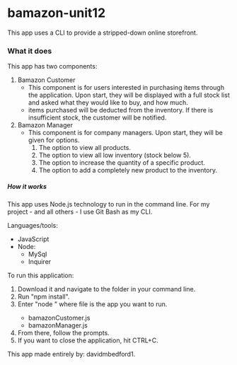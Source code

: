 # bamazon-unit12
This app uses a CLI to provide a stripped-down online storefront. 

### What it does
This app has two components:
1. Bamazon Customer
   * This component is for users interested in purchasing items through the application. Upon start, they will be displayed with a full stock list and asked what they would like to buy, and how much.
   * items purchased will be deducted from the inventory. If there is insufficient stock, the customer will be notified.
2. Bamazon Manager
   * This component is for company managers. Upon start, they will be given for options.
     1. The option to view all products.
     2. The option to view all low inventory (stock below 5).
     3. The option to increase the quantity of a specific product.
     4. The option to add a completely new product to the inventory.
  
##### How it works
This app uses Node.js technology to run in the command line. For my project - and all others - I use Git Bash as my CLI.

Languages/tools:
   * JavaScript
   * Node:
     * MySql
     * Inquirer

To run this application: 
   1. Download it and navigate to the folder in your command line.
   2. Run "npm install". 
   3. Enter "node <file>" where file is the app you want to run.
      * bamazonCustomer.js
      * bamazonManager.js
   4. From there, follow the prompts.
   5. If you want to close the application, hit CTRL+C. 

This app made entirely by: davidmbedford1. 
